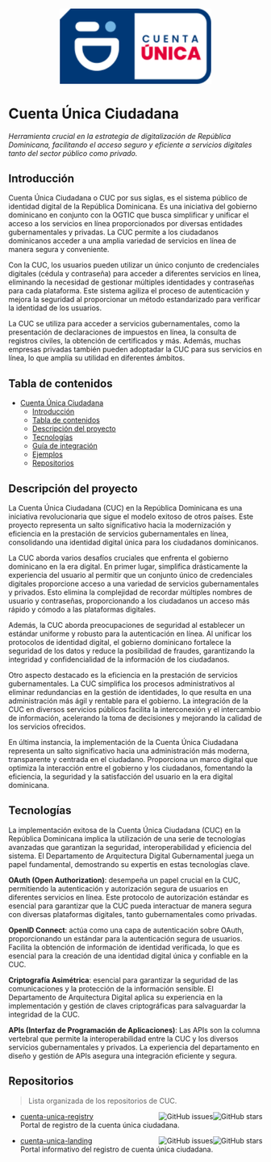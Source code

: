 <p align="center">
  <br>
  <img width="300" src="./assets/imgs/logo.svg" alt="cuc's logo">
  <br>
</p>

# Cuenta Única Ciudadana

_Herramienta crucial en la estrategia de digitalización de República Dominicana, facilitando el acceso seguro y eficiente a servicios digitales tanto del sector público como privado._

## Introducción

Cuenta Única Ciudadana o CUC por sus siglas, es el sistema público de identidad digital de la República Dominicana. Es una iniciativa del gobierno dominicano en conjunto con la OGTIC que busca simplificar y unificar el acceso a los servicios en línea proporcionados por diversas entidades gubernamentales y privadas. La CUC permite a los ciudadanos dominicanos acceder a una amplia variedad de servicios en línea de manera segura y conveniente.

Con la CUC, los usuarios pueden utilizar un único conjunto de credenciales digitales (cédula y contraseña) para acceder a diferentes servicios en línea, eliminando la necesidad de gestionar múltiples identidades y contraseñas para cada plataforma. Este sistema agiliza el proceso de autenticación y mejora la seguridad al proporcionar un método estandarizado para verificar la identidad de los usuarios.

La CUC se utiliza para acceder a servicios gubernamentales, como la presentación de declaraciones de impuestos en línea, la consulta de registros civiles, la obtención de certificados y más. Además, muchas empresas privadas también pueden adoptadar la CUC para sus servicios en línea, lo que amplía su utilidad en diferentes ámbitos.

## Tabla de contenidos

- [Cuenta Única Ciudadana](#cuenta-única-ciudadana)
  - [Introducción](#introducción)
  - [Tabla de contenidos](#tabla-de-contenidos)
  - [Descripción del proyecto](#descripción-del-proyecto)
  - [Tecnologías](#tecnologías)
  - [Guía de integración](./docs/integration.md)
  - [Ejemplos](./examples/README.md)
  - [Repositorios](#repositorios)

## Descripción del proyecto

La Cuenta Única Ciudadana (CUC) en la República Dominicana es una iniciativa revolucionaria que sigue el modelo exitoso de otros países. Este proyecto representa un salto significativo hacia la modernización y eficiencia en la prestación de servicios gubernamentales en línea, consolidando una identidad digital única para los ciudadanos dominicanos.

La CUC aborda varios desafíos cruciales que enfrenta el gobierno dominicano en la era digital. En primer lugar, simplifica drásticamente la experiencia del usuario al permitir que un conjunto único de credenciales digitales proporcione acceso a una variedad de servicios gubernamentales y privados. Esto elimina la complejidad de recordar múltiples nombres de usuario y contraseñas, proporcionando a los ciudadanos un acceso más rápido y cómodo a las plataformas digitales.

Además, la CUC aborda preocupaciones de seguridad al establecer un estándar uniforme y robusto para la autenticación en línea. Al unificar los protocolos de identidad digital, el gobierno dominicano fortalece la seguridad de los datos y reduce la posibilidad de fraudes, garantizando la integridad y confidencialidad de la información de los ciudadanos.

Otro aspecto destacado es la eficiencia en la prestación de servicios gubernamentales. La CUC simplifica los procesos administrativos al eliminar redundancias en la gestión de identidades, lo que resulta en una administración más ágil y rentable para el gobierno. La integración de la CUC en diversos servicios públicos facilita la interconexión y el intercambio de información, acelerando la toma de decisiones y mejorando la calidad de los servicios ofrecidos.

En última instancia, la implementación de la Cuenta Única Ciudadana representa un salto significativo hacia una administración más moderna, transparente y centrada en el ciudadano. Proporciona un marco digital que optimiza la interacción entre el gobierno y los ciudadanos, fomentando la eficiencia, la seguridad y la satisfacción del usuario en la era digital dominicana.

## Tecnologías

La implementación exitosa de la Cuenta Única Ciudadana (CUC) en la República Dominicana implica la utilización de una serie de tecnologías avanzadas que garantizan la seguridad, interoperabilidad y eficiencia del sistema. El Departamento de Arquitectura Digital Gubernamental juega un papel fundamental, demostrando su expertis en estas tecnologías clave.

**OAuth (Open Authorization)**: desempeña un papel crucial en la CUC, permitiendo la autenticación y autorización segura de usuarios en diferentes servicios en línea. Este protocolo de autorización estándar es esencial para garantizar que la CUC pueda interactuar de manera segura con diversas plataformas digitales, tanto gubernamentales como privadas.

**OpenID Connect**: actúa como una capa de autenticación sobre OAuth, proporcionando un estándar para la autenticación segura de usuarios. Facilita la obtención de información de identidad verificada, lo que es esencial para la creación de una identidad digital única y confiable en la CUC.

**Criptografía Asimétrica**: esencial para garantizar la seguridad de las comunicaciones y la protección de la información sensible. El Departamento de Arquitectura Digital aplica su experiencia en la implementación y gestión de claves criptográficas para salvaguardar la integridad de la CUC.

**APIs (Interfaz de Programación de Aplicaciones)**: Las APIs son la columna vertebral que permite la interoperabilidad entre la CUC y los diversos servicios gubernamentales y privados. La experiencia del departamento en diseño y gestión de APIs asegura una integración eficiente y segura.

## Repositorios

> Lista organizada de los repositorios de CUC.

- [cuenta-unica-registry](https://github.com/ogticrd/cuenta-unica-registry)
  <img align="right" src="https://img.shields.io/github/stars/ogticrd/cuenta-unica-registry?label=%E2%AD%90%EF%B8%8F&logo=github" alt="GitHub stars">
  <img align="right" src="https://img.shields.io/github/issues/ogticrd/cuenta-unica-registry" alt="GitHub issues">\
  Portal de registro de la cuenta única ciudadana.

- [cuenta-unica-landing](https://github.com/ogticrd/cuenta-unica-landing)
  <img align="right" src="https://img.shields.io/github/stars/ogticrd/cuenta-unica-landing?label=%E2%AD%90%EF%B8%8F&logo=github" alt="GitHub stars">
  <img align="right" src="https://img.shields.io/github/issues/ogticrd/cuenta-unica-landing" alt="GitHub issues">\
  Portal informativo del registro de cuenta única ciudadana.
